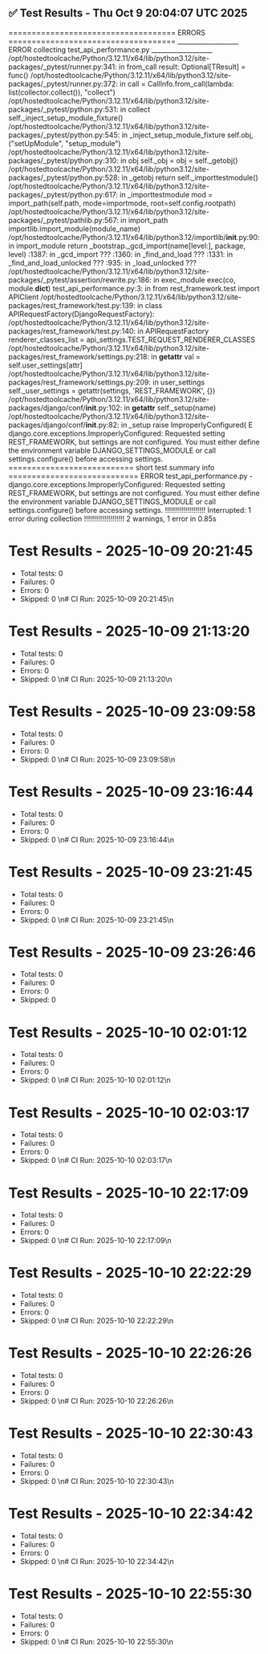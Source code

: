 ## ✅ Test Results - Thu Oct  9 20:04:07 UTC 2025


==================================== ERRORS ====================================
___________________ ERROR collecting test_api_performance.py ___________________
/opt/hostedtoolcache/Python/3.12.11/x64/lib/python3.12/site-packages/_pytest/runner.py:341: in from_call
    result: Optional[TResult] = func()
/opt/hostedtoolcache/Python/3.12.11/x64/lib/python3.12/site-packages/_pytest/runner.py:372: in <lambda>
    call = CallInfo.from_call(lambda: list(collector.collect()), "collect")
/opt/hostedtoolcache/Python/3.12.11/x64/lib/python3.12/site-packages/_pytest/python.py:531: in collect
    self._inject_setup_module_fixture()
/opt/hostedtoolcache/Python/3.12.11/x64/lib/python3.12/site-packages/_pytest/python.py:545: in _inject_setup_module_fixture
    self.obj, ("setUpModule", "setup_module")
/opt/hostedtoolcache/Python/3.12.11/x64/lib/python3.12/site-packages/_pytest/python.py:310: in obj
    self._obj = obj = self._getobj()
/opt/hostedtoolcache/Python/3.12.11/x64/lib/python3.12/site-packages/_pytest/python.py:528: in _getobj
    return self._importtestmodule()
/opt/hostedtoolcache/Python/3.12.11/x64/lib/python3.12/site-packages/_pytest/python.py:617: in _importtestmodule
    mod = import_path(self.path, mode=importmode, root=self.config.rootpath)
/opt/hostedtoolcache/Python/3.12.11/x64/lib/python3.12/site-packages/_pytest/pathlib.py:567: in import_path
    importlib.import_module(module_name)
/opt/hostedtoolcache/Python/3.12.11/x64/lib/python3.12/importlib/__init__.py:90: in import_module
    return _bootstrap._gcd_import(name[level:], package, level)
<frozen importlib._bootstrap>:1387: in _gcd_import
    ???
<frozen importlib._bootstrap>:1360: in _find_and_load
    ???
<frozen importlib._bootstrap>:1331: in _find_and_load_unlocked
    ???
<frozen importlib._bootstrap>:935: in _load_unlocked
    ???
/opt/hostedtoolcache/Python/3.12.11/x64/lib/python3.12/site-packages/_pytest/assertion/rewrite.py:186: in exec_module
    exec(co, module.__dict__)
test_api_performance.py:3: in <module>
    from rest_framework.test import APIClient
/opt/hostedtoolcache/Python/3.12.11/x64/lib/python3.12/site-packages/rest_framework/test.py:139: in <module>
    class APIRequestFactory(DjangoRequestFactory):
/opt/hostedtoolcache/Python/3.12.11/x64/lib/python3.12/site-packages/rest_framework/test.py:140: in APIRequestFactory
    renderer_classes_list = api_settings.TEST_REQUEST_RENDERER_CLASSES
/opt/hostedtoolcache/Python/3.12.11/x64/lib/python3.12/site-packages/rest_framework/settings.py:218: in __getattr__
    val = self.user_settings[attr]
/opt/hostedtoolcache/Python/3.12.11/x64/lib/python3.12/site-packages/rest_framework/settings.py:209: in user_settings
    self._user_settings = getattr(settings, 'REST_FRAMEWORK', {})
/opt/hostedtoolcache/Python/3.12.11/x64/lib/python3.12/site-packages/django/conf/__init__.py:102: in __getattr__
    self._setup(name)
/opt/hostedtoolcache/Python/3.12.11/x64/lib/python3.12/site-packages/django/conf/__init__.py:82: in _setup
    raise ImproperlyConfigured(
E   django.core.exceptions.ImproperlyConfigured: Requested setting REST_FRAMEWORK, but settings are not configured. You must either define the environment variable DJANGO_SETTINGS_MODULE or call settings.configure() before accessing settings.
=========================== short test summary info ============================
ERROR test_api_performance.py - django.core.exceptions.ImproperlyConfigured: Requested setting REST_FRAMEWORK, but settings are not configured. You must either define the environment variable DJANGO_SETTINGS_MODULE or call settings.configure() before accessing settings.
!!!!!!!!!!!!!!!!!!!! Interrupted: 1 error during collection !!!!!!!!!!!!!!!!!!!!
2 warnings, 1 error in 0.85s


# Test Results - 2025-10-09 20:21:45

- Total tests: 0
- Failures: 0
- Errors: 0
- Skipped: 0
\n# CI Run: 2025-10-09 20:21:45\n

# Test Results - 2025-10-09 21:13:20

- Total tests: 0
- Failures: 0
- Errors: 0
- Skipped: 0
\n# CI Run: 2025-10-09 21:13:20\n

# Test Results - 2025-10-09 23:09:58

- Total tests: 0
- Failures: 0
- Errors: 0
- Skipped: 0
\n# CI Run: 2025-10-09 23:09:58\n

# Test Results - 2025-10-09 23:16:44

- Total tests: 0
- Failures: 0
- Errors: 0
- Skipped: 0
\n# CI Run: 2025-10-09 23:16:44\n

# Test Results - 2025-10-09 23:21:45

- Total tests: 0
- Failures: 0
- Errors: 0
- Skipped: 0
\n# CI Run: 2025-10-09 23:21:45\n

# Test Results - 2025-10-09 23:26:46

- Total tests: 0
- Failures: 0
- Errors: 0
- Skipped: 0

# Test Results - 2025-10-10 02:01:12

- Total tests: 0
- Failures: 0
- Errors: 0
- Skipped: 0
\n# CI Run: 2025-10-10 02:01:12\n

# Test Results - 2025-10-10 02:03:17

- Total tests: 0
- Failures: 0
- Errors: 0
- Skipped: 0
\n# CI Run: 2025-10-10 02:03:17\n

# Test Results - 2025-10-10 22:17:09

- Total tests: 0
- Failures: 0
- Errors: 0
- Skipped: 0
\n# CI Run: 2025-10-10 22:17:09\n

# Test Results - 2025-10-10 22:22:29

- Total tests: 0
- Failures: 0
- Errors: 0
- Skipped: 0
\n# CI Run: 2025-10-10 22:22:29\n

# Test Results - 2025-10-10 22:26:26

- Total tests: 0
- Failures: 0
- Errors: 0
- Skipped: 0
\n# CI Run: 2025-10-10 22:26:26\n

# Test Results - 2025-10-10 22:30:43

- Total tests: 0
- Failures: 0
- Errors: 0
- Skipped: 0
\n# CI Run: 2025-10-10 22:30:43\n

# Test Results - 2025-10-10 22:34:42

- Total tests: 0
- Failures: 0
- Errors: 0
- Skipped: 0
\n# CI Run: 2025-10-10 22:34:42\n

# Test Results - 2025-10-10 22:55:30

- Total tests: 0
- Failures: 0
- Errors: 0
- Skipped: 0
\n# CI Run: 2025-10-10 22:55:30\n
